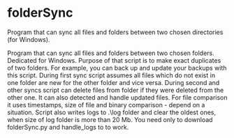 # folderSync
Program that can sync all files and folders between two chosen directories (for Windows).

Program that can sync all files and folders between two chosen folders.
Dedicated for Windows.
Purpose of that script is to make exact duplicates of two folders.
For example, you can back up and update your backups with this script.
During first sync script assumes all files which do not exist in one folder are new for the other folder and vice versa.
During second and other syncs script can delete files from folder if they were deleted from the other one.
It can also detected and handle updated files.
For file comparison it uses timestamps, size of file and binary comparison - depend on a situation.
Script also writes logs to .\log folder and clear the oldest ones, when size of log folder is more than 20 Mb.
You need only to download folderSync.py and handle_logs to to work.
